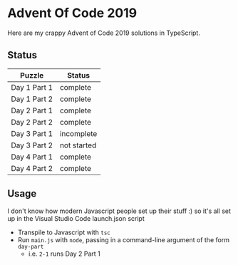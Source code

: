 Advent Of Code 2019
===================

Here are my crappy Advent of Code 2019 solutions in TypeScript.

## Status

| Puzzle | Status |
| ------ | ------ |
| Day 1 Part 1 | complete |
| Day 1 Part 2 | complete |
| Day 2 Part 1 | complete |
| Day 2 Part 2 | complete |
| Day 3 Part 1 | incomplete |
| Day 3 Part 2 | not started |
| Day 4 Part 1 | complete |
| Day 4 Part 2 | complete |

## Usage

I don't know how modern Javascript people set up their stuff :) so it's all set up in the Visual Studio Code launch.json script

* Transpile to Javascript with `tsc`
* Run `main.js` with `node`, passing in a command-line argument of the form `day-part`
  * i.e. `2-1` runs Day 2 Part 1